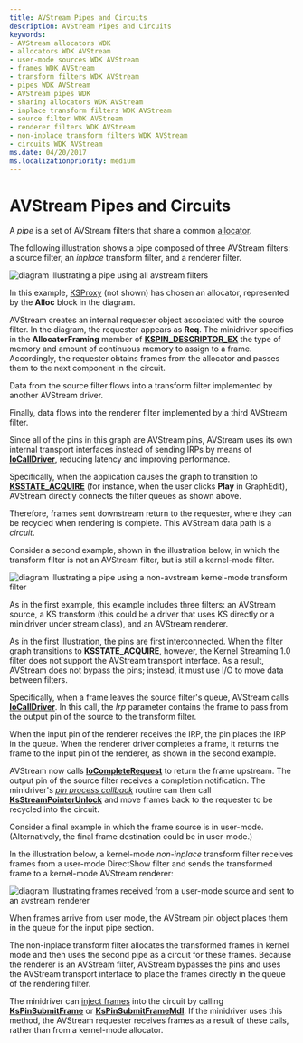 ```yaml
---
title: AVStream Pipes and Circuits
description: AVStream Pipes and Circuits
keywords:
- AVStream allocators WDK
- allocators WDK AVStream
- user-mode sources WDK AVStream
- frames WDK AVStream
- transform filters WDK AVStream
- pipes WDK AVStream
- AVStream pipes WDK
- sharing allocators WDK AVStream
- inplace transform filters WDK AVStream
- source filter WDK AVStream
- renderer filters WDK AVStream
- non-inplace transform filters WDK AVStream
- circuits WDK AVStream
ms.date: 04/20/2017
ms.localizationpriority: medium
---
```


# AVStream Pipes and Circuits





A *pipe* is a set of AVStream filters that share a common [allocator](avstream-allocators.md).

The following illustration shows a pipe composed of three AVStream filters: a source filter, an *inplace* transform filter, and a renderer filter.

![diagram illustrating a pipe using all avstream filters](images/pipe1.png)

In this example, [KSProxy](/windows-hardware/drivers/ddi/_stream/index) (not shown) has chosen an allocator, represented by the **Alloc** block in the diagram.

AVStream creates an internal requester object associated with the source filter. In the diagram, the requester appears as **Req**. The minidriver specifies in the **AllocatorFraming** member of [**KSPIN\_DESCRIPTOR\_EX**](/windows-hardware/drivers/ddi/ks/ns-ks-_kspin_descriptor_ex) the type of memory and amount of continuous memory to assign to a frame. Accordingly, the requester obtains frames from the allocator and passes them to the next component in the circuit.

Data from the source filter flows into a transform filter implemented by another AVStream driver.

Finally, data flows into the renderer filter implemented by a third AVStream filter.

Since all of the pins in this graph are AVStream pins, AVStream uses its own internal transport interfaces instead of sending IRPs by means of [**IoCallDriver**](/windows-hardware/drivers/ddi/wdm/nf-wdm-iocalldriver), reducing latency and improving performance.

Specifically, when the application causes the graph to transition to [**KSSTATE\_ACQUIRE**](/windows-hardware/drivers/ddi/ks/ne-ks-ksstate) (for instance, when the user clicks **Play** in GraphEdit), AVStream directly connects the filter queues as shown above.

Therefore, frames sent downstream return to the requester, where they can be recycled when rendering is complete. This AVStream data path is a *circuit*.

Consider a second example, shown in the illustration below, in which the transform filter is not an AVStream filter, but is still a kernel-mode filter.

![diagram illustrating a pipe using a non-avstream kernel-mode transform filter](images/pipe2.png)

As in the first example, this example includes three filters: an AVStream source, a KS transform (this could be a driver that uses KS directly or a minidriver under stream class), and an AVStream renderer.

As in the first illustration, the pins are first interconnected. When the filter graph transitions to **KSSTATE\_ACQUIRE**, however, the Kernel Streaming 1.0 filter does not support the AVStream transport interface. As a result, AVStream does not bypass the pins; instead, it must use I/O to move data between filters.

Specifically, when a frame leaves the source filter's queue, AVStream calls [**IoCallDriver**](/windows-hardware/drivers/ddi/wdm/nf-wdm-iocalldriver). In this call, the *Irp* parameter contains the frame to pass from the output pin of the source to the transform filter.

When the input pin of the renderer receives the IRP, the pin places the IRP in the queue. When the renderer driver completes a frame, it returns the frame to the input pin of the renderer, as shown in the second example.

AVStream now calls [**IoCompleteRequest**](/windows-hardware/drivers/ddi/wdm/nf-wdm-iocompleterequest) to return the frame upstream. The output pin of the source filter receives a completion notification. The minidriver's [*pin process callback*](/windows-hardware/drivers/ddi/ks/nc-ks-pfnkspin) routine can then call [**KsStreamPointerUnlock**](/windows-hardware/drivers/ddi/ks/nf-ks-ksstreampointerunlock) and move frames back to the requester to be recycled into the circuit.

Consider a final example in which the frame source is in user-mode. (Alternatively, the final frame destination could be in user-mode.)

In the illustration below, a kernel-mode *non-inplace* transform filter receives frames from a user-mode DirectShow filter and sends the transformed frame to a kernel-mode AVStream renderer:

![diagram illustrating frames received from a user-mode source and sent to an avstream renderer](images/pipe3.png)

When frames arrive from user mode, the AVStream pin object places them in the queue for the input pipe section.

The non-inplace transform filter allocates the transformed frames in kernel mode and then uses the second pipe as a circuit for these frames. Because the renderer is an AVStream filter, AVStream bypasses the pins and uses the AVStream transport interface to place the frames directly in the queue of the rendering filter.

The minidriver can [inject frames](frame-injection.md) into the circuit by calling [**KsPinSubmitFrame**](/windows-hardware/drivers/ddi/ks/nf-ks-kspinsubmitframe) or [**KsPinSubmitFrameMdl**](/windows-hardware/drivers/ddi/ks/nf-ks-kspinsubmitframemdl). If the minidriver uses this method, the AVStream requester receives frames as a result of these calls, rather than from a kernel-mode allocator.

 

